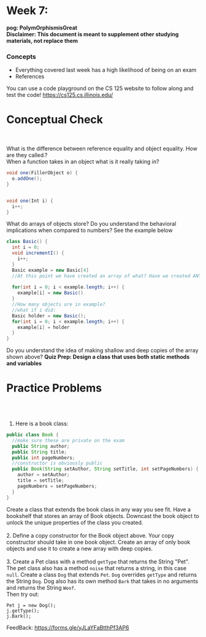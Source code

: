 # Week 7: <br> 
**pog: PolymOrphismisGreat**<br>
**Disclaimer: This document is meant to supplement other studying materials, not replace them**<br>

### Concepts
   * Everything covered last week has a high likelihood of being on an exam
   * References
   
   You can use a code playground on the CS 125 website to follow along and test the code! https://cs125.cs.illinois.edu/
   

# Conceptual Check
<br>


What is the difference between reference equality and object equality. How are they called.?<br>
When a function takes in an object what is it really taking in?<br>
```java
void one(FillerObject o) {
  o.addOne();
}


void one(Int i) {
  i++;
}
```
What do arrays of objects store? Do you understand the behavioral implications when compared to numbers? See the example below<br>
```java
class Basic() {
  int i = 0;
  void incrementI() {
    i++;
  }
  Basic example = new Basic[4]
  //At this point we have created an array of what? Have we created ANY person objects.
  
  for(int i = 0; i < example.length; i++) {
    example[i] = new Basic() 
  }
  //How many objects are in example?
  //what if i did:
  Basic holder = new Basic();
  for(int i = 0; i < example.length; i++) {
    example[i] = holder
  }
}
```
Do you understand the idea of making shallow and deep copies of the array shown above?
**Quiz Prep: Design a class that uses both static methods and variables**

# Practice Problems
<br></br>
1. Here is a book class: <br>
```java
public class Book {
  //make sure these are private on the exam 
  public String author;
  public String title;
  public int pageNumbers;
  //constructor is obviously public
  public Book(String setAuthor, String setTitle, int setPageNumbers) {
    author = setAuthor;
    title = setTitle;
    pageNumbers = setPageNumbers;
  }
}
```
Create a class that extends tbe book class in any way you see fit. Have a bookshelf that stores an array of Book objects. Downcast the book object to unlock the unique properties of the class you created. <br></br>
2. Define a copy constructor for the Book object above. Your copy constructor should take in one book object. Create an array of only book objects and use it to create a new array with deep copies. <br></br>
3. Create a Pet class with a method ``getType`` that returns the String "Pet". The pet class also has a method ``noise`` that returns a string, in this case ``null``. Create a class ``Dog`` that extends ``Pet``. ``Dog`` overrides ``getType`` and returns the String ``Dog``. Dog also has its own method ``Bark`` that takes in no arguments and returns the String ``Woof``. <br>
Then try out:<br>
```
Pet j = new Dog();
j.getType();
j.Bark();
```
FeedBack: https://forms.gle/yJLaYFaBtthPf3AP6 
  





